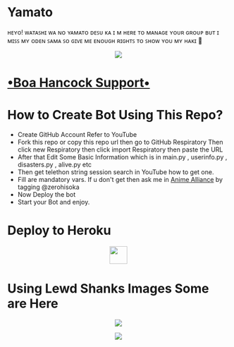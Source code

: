 # Yamato
ʜᴇʏᴏ! ᴡᴀᴛᴀꜱʜɪ ᴡᴀ ɴᴏ ʏᴀᴍᴀᴛᴏ ᴅᴇꜱᴜ ᴋᴀ 
ɪ ᴍ ʜᴇʀᴇ ᴛᴏ ᴍᴀɴᴀɢᴇ ʏᴏᴜʀ ɢʀᴏᴜᴘ
ʙᴜᴛ ɪ ᴍɪꜱꜱ ᴍʏ ᴏᴅᴇɴ ꜱᴀᴍᴀ ꜱᴏ ɢɪᴠᴇ ᴍᴇ ᴇɴᴏᴜɢʜ ʀɪɢʜᴛꜱ ᴛᴏ ꜱʜᴏᴡ ʏᴏᴜ ᴍʏ ʜᴀᴋɪ
💖
<p align="center">
  <img src="https://te.legra.ph/file/64104b32c98a8a050633b.jpg">
</p>

# [•Boa Hancock Support•](https://t.me/TeamWizardz)
# How to Create Bot Using This Repo?
* Create GitHub Account Refer to YouTube
* Fork this repo or copy this repo url then go to GitHub Respiratory Then click new Respiratory then click import Respiratory then paste the URL
* After that Edit Some Basic Information which is in main.py , userinfo.py , disasters.py , alive.py etc 
* Then get telethon string session search in YouTube how to get one.
* Fill are mandatory vars. If u don't get then ask me in [Anime Alliance](https://t.me/straydogs) by tagging @zerohisoka
* Now  Deploy the bot 
* Start your Bot and enjoy.
# Deploy to Heroku
<p align="center"><a href="https://heroku.com/deploy?template=https://github.com/Shankssama/Shanks"> <img src="https://img.shields.io/badge/Deploy%20To%20Heroku-black?style=for-the-badge&logo=heroku width= "220" Height= "40"/></a></p>


# Using Lewd Shanks Images Some are Here


<p align="center">
  <img src="https://te.legra.ph/file/66a7c070e895d38486068.jpg">
</p>





<p align="center">
  <img src="https://te.legra.ph/file/5fc5bb8969d2327efa381.mp4">
</p>
 



